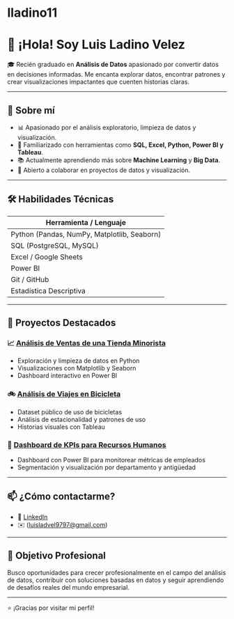 # lladino11

# 👋 ¡Hola! Soy Luis Ladino Velez

🎓 Recién graduado en **Análisis de Datos** apasionado por convertir datos en decisiones informadas. Me encanta explorar datos, encontrar patrones y crear visualizaciones impactantes que cuenten historias claras.

---

## 🧠 Sobre mí

- 📊 Apasionado por el análisis exploratorio, limpieza de datos y visualización.
- 🧰 Familiarizado con herramientas como **SQL, Excel, Python, Power BI y Tableau**.
- 📚 Actualmente aprendiendo más sobre **Machine Learning** y **Big Data**.
- 🤝 Abierto a colaborar en proyectos de datos y visualización.

---

## 🛠️ Habilidades Técnicas

| Herramienta / Lenguaje 
|------------------------
| Python (Pandas, NumPy, Matplotlib, Seaborn) 
| SQL (PostgreSQL, MySQL) 
| Excel / Google Sheets 
| Power BI 
| Git / GitHub 
| Estadística Descriptiva
---

## 📂 Proyectos Destacados

### 📈 [Análisis de Ventas de una Tienda Minorista](https://github.com/tuusuario/proyecto-ventas)
- Exploración y limpieza de datos en Python
- Visualizaciones con Matplotlib y Seaborn
- Dashboard interactivo en Power BI

### 🚲 [Análisis de Viajes en Bicicleta](https://github.com/tuusuario/proyecto-bicicletas)
- Dataset público de uso de bicicletas
- Análisis de estacionalidad y patrones de uso
- Historias visuales con Tableau

### 💼 [Dashboard de KPIs para Recursos Humanos](https://github.com/tuusuario/proyecto-rrhh)
- Dashboard con Power BI para monitorear métricas de empleados
- Segmentación y visualización por departamento y antigüedad

---

## 📫 ¿Cómo contactarme?

- 💼 [LinkedIn](https://www.linkedin.com/in/luis-andres-ladino-velez-74b3661a2/)
- ✉️ (luisladvel9797@gmail.com)

---

## 🚀 Objetivo Profesional

Busco oportunidades para crecer profesionalmente en el campo del análisis de datos, contribuir con soluciones basadas en datos y seguir aprendiendo de desafíos reales del mundo empresarial.

---

⭐ ¡Gracias por visitar mi perfil!

